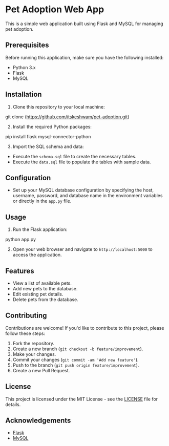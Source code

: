 # Pet Adoption Web App

This is a simple web application built using Flask and MySQL for managing pet adoption.

## Prerequisites

Before running this application, make sure you have the following installed:

- Python 3.x
- Flask
- MySQL

## Installation

1. Clone this repository to your local machine:

git clone (https://github.com/itskeshwam/pet-adoption.git)

2. Install the required Python packages:

pip install flask mysql-connector-python

3. Import the SQL schema and data:

- Execute the `schema.sql` file to create the necessary tables.
- Execute the `data.sql` file to populate the tables with sample data.

## Configuration

- Set up your MySQL database configuration by specifying the host, username, password, and database name in the environment variables or directly in the `app.py` file.

## Usage

1. Run the Flask application:

python app.py


2. Open your web browser and navigate to `http://localhost:5000` to access the application.

## Features

- View a list of available pets.
- Add new pets to the database.
- Edit existing pet details.
- Delete pets from the database.

## Contributing

Contributions are welcome! If you'd like to contribute to this project, please follow these steps:

1. Fork the repository.
2. Create a new branch (`git checkout -b feature/improvement`).
3. Make your changes.
4. Commit your changes (`git commit -am 'Add new feature'`).
5. Push to the branch (`git push origin feature/improvement`).
6. Create a new Pull Request.

## License

This project is licensed under the MIT License - see the [LICENSE](LICENSE) file for details.

## Acknowledgements

- [Flask](https://flask.palletsprojects.com/)
- [MySQL](https://www.mysql.com/)
